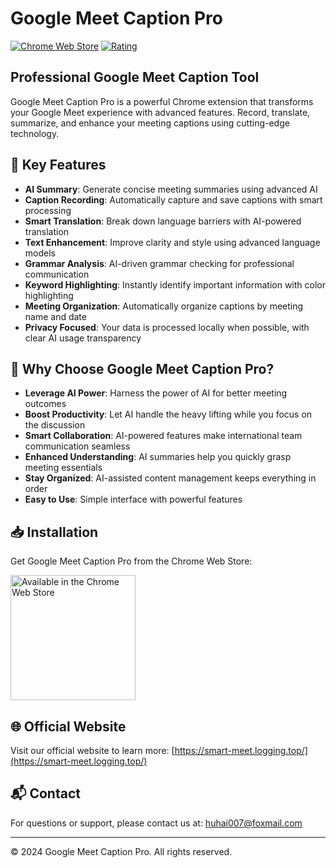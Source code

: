 # Google Meet Caption Pro

[![Chrome Web Store](https://img.shields.io/chrome-web-store/v/ijnhmeefekamlgipkcandcpmccamgcna)](https://chromewebstore.google.com/detail/google-meet-caption-pro/ijnhmeefekamlgipkcandcpmccamgcna)
[![Rating](https://img.shields.io/chrome-web-store/rating/ijnhmeefekamlgipkcandcpmccamgcna)](https://chromewebstore.google.com/detail/google-meet-caption-pro/ijnhmeefekamlgipkcandcpmccamgcna)

## Professional Google Meet Caption Tool

Google Meet Caption Pro is a powerful Chrome extension that transforms your Google Meet experience with advanced features. Record, translate, summarize, and enhance your meeting captions using cutting-edge technology.

## 🚀 Key Features

- **AI Summary**: Generate concise meeting summaries using advanced AI
- **Caption Recording**: Automatically capture and save captions with smart processing
- **Smart Translation**: Break down language barriers with AI-powered translation
- **Text Enhancement**: Improve clarity and style using advanced language models
- **Grammar Analysis**: AI-driven grammar checking for professional communication
- **Keyword Highlighting**: Instantly identify important information with color highlighting
- **Meeting Organization**: Automatically organize captions by meeting name and date
- **Privacy Focused**: Your data is processed locally when possible, with clear AI usage transparency

## 🌟 Why Choose Google Meet Caption Pro?

- **Leverage AI Power**: Harness the power of AI for better meeting outcomes
- **Boost Productivity**: Let AI handle the heavy lifting while you focus on the discussion
- **Smart Collaboration**: AI-powered features make international team communication seamless
- **Enhanced Understanding**: AI summaries help you quickly grasp meeting essentials
- **Stay Organized**: AI-assisted content management keeps everything in order
- **Easy to Use**: Simple interface with powerful features

## 📥 Installation

Get Google Meet Caption Pro from the Chrome Web Store:

[<img src="https://storage.googleapis.com/web-dev-uploads/image/WlD8wC6g8khYWPJUsQceQkhXSlv1/UV4C4ybeBTsZt43U4xis.png" alt="Available in the Chrome Web Store" width="200">](https://chromewebstore.google.com/detail/google-meet-caption-pro/ijnhmeefekamlgipkcandcpmccamgcna)

## 🌐 Official Website

Visit our official website to learn more:
[https://smart-meet.logging.top/](https://smart-meet.logging.top/)

## 📬 Contact

For questions or support, please contact us at: huhai007@foxmail.com

---

© 2024 Google Meet Caption Pro. All rights reserved.
